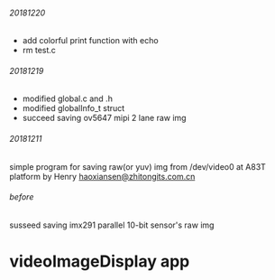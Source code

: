 
###### 20181220
* add colorful print function with echo
* rm test.c

###### 20181219
* modified global.c and .h
* modified globalInfo_t struct
* succeed saving ov5647 mipi 2 lane raw img

###### 20181211
simple program for saving raw(or yuv) img from /dev/video0 at A83T platform
by Henry <haoxiansen@zhitongits.com.cn>

###### before
susseed saving imx291 parallel 10-bit sensor's raw img

# videoImageDisplay app